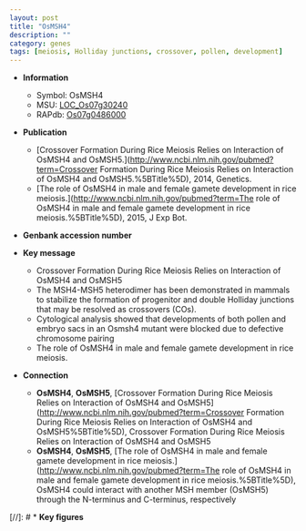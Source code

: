 ```yaml
---
layout: post
title: "OsMSH4"
description: ""
category: genes
tags: [meiosis, Holliday junctions, crossover, pollen, development]
---
```


* **Information**  
    + Symbol: OsMSH4  
    + MSU: [LOC_Os07g30240](http://rice.plantbiology.msu.edu/cgi-bin/ORF_infopage.cgi?orf=LOC_Os07g30240)  
    + RAPdb: [Os07g0486000](http://rapdb.dna.affrc.go.jp/viewer/gbrowse_details/irgsp1?name=Os07g0486000)  

* **Publication**  
    + [Crossover Formation During Rice Meiosis Relies on Interaction of OsMSH4 and OsMSH5.](http://www.ncbi.nlm.nih.gov/pubmed?term=Crossover Formation During Rice Meiosis Relies on Interaction of OsMSH4 and OsMSH5.%5BTitle%5D), 2014, Genetics.
    + [The role of OsMSH4 in male and female gamete development in rice meiosis.](http://www.ncbi.nlm.nih.gov/pubmed?term=The role of OsMSH4 in male and female gamete development in rice meiosis.%5BTitle%5D), 2015, J Exp Bot.

* **Genbank accession number**  

* **Key message**  
    + Crossover Formation During Rice Meiosis Relies on Interaction of OsMSH4 and OsMSH5
    + The MSH4-MSH5 heterodimer has been demonstrated in mammals to stabilize the formation of progenitor and double Holliday junctions that may be resolved as crossovers (COs).
    + Cytological analysis showed that developments of both pollen and embryo sacs in an Osmsh4 mutant were blocked due to defective chromosome pairing
    + The role of OsMSH4 in male and female gamete development in rice meiosis.

* **Connection**  
    + __OsMSH4__, __OsMSH5__, [Crossover Formation During Rice Meiosis Relies on Interaction of OsMSH4 and OsMSH5](http://www.ncbi.nlm.nih.gov/pubmed?term=Crossover Formation During Rice Meiosis Relies on Interaction of OsMSH4 and OsMSH5%5BTitle%5D), Crossover Formation During Rice Meiosis Relies on Interaction of OsMSH4 and OsMSH5
    + __OsMSH4__, __OsMSH5__, [The role of OsMSH4 in male and female gamete development in rice meiosis.](http://www.ncbi.nlm.nih.gov/pubmed?term=The role of OsMSH4 in male and female gamete development in rice meiosis.%5BTitle%5D), OsMSH4 could interact with another MSH member (OsMSH5) through the N-terminus and C-terminus, respectively

[//]: # * **Key figures**  


